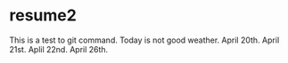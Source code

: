 # resume2
This is a test to git command.
Today is not good weather.
April 20th.
April 21st.
Aplil 22nd.
April 26th.

